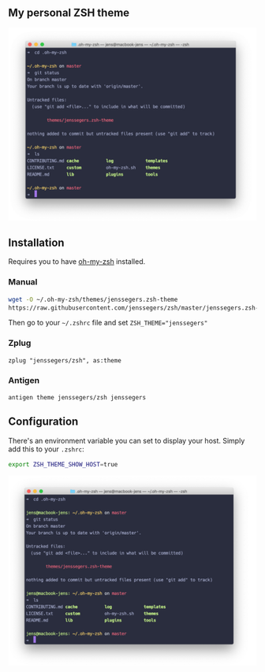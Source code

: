 ## My personal ZSH theme

![screenshot](screenshot.png)

## Installation

Requires you to have [oh-my-zsh](https://github.com/robbyrussell/oh-my-zsh) installed.

### Manual

```bash
wget -O ~/.oh-my-zsh/themes/jenssegers.zsh-theme
https://raw.githubusercontent.com/jenssegers/zsh/master/jenssegers.zsh-theme
```

Then go to your `~/.zshrc` file and set `ZSH_THEME="jenssegers"`

### Zplug

```
zplug "jenssegers/zsh", as:theme
```

### Antigen

```
antigen theme jenssegers/zsh jenssegers
```

## Configuration

There's an environment variable you can set to display your host. Simply add this to your `.zshrc`:

```bash
export ZSH_THEME_SHOW_HOST=true
```

![screenshot](screenshot-with-host.png)
